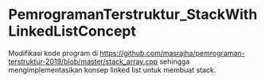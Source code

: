 # PemrogramanTerstruktur_StackWithLinkedListConcept

Modifikasi kode program di https://github.com/masrajha/pemrograman-terstruktur-2019/blob/master/stack_array.cpp 
sehingga mengimplementasikan konsep linked list untuk membuat stack.

